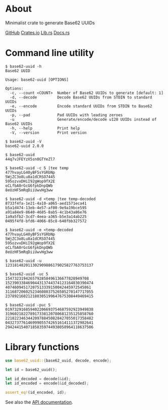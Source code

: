 # About

Minimalist crate to generate Base62 UUIDs

[GitHub](https://github.com/qtfkwk/base62-uuid)
[Crates.io](https://crates.io/crates/base62-uuid)
[Lib.rs](https://lib.rs/crates/base62-uuid)
[Docs.rs](https://docs.rs/base62-uuid/latest/base62_uuid/)

# Command line utility

```text
$ base62-uuid -h
Base62 UUID

Usage: base62-uuid [OPTIONS]

Options:
  -c, --count <COUNT>  Number of Base62 UUIDs to generate [default: 1]
  -d, --decode         Decode Base62 UUIDs from STDIN to standard UUIDs
  -e, --encode         Encode standard UUIDs from STDIN to Base62 UUIDs
  -p, --pad            Pad UUIDs with leading zeroes
  -u                   Generate/encode/decode u128 UUIDs instead of Base62 UUIDs
  -h, --help           Print help
  -V, --version        Print version
```

```text
$ base62-uuid -V
base62-uuid 2.0.0
```

```text
$ base62-uuid
44q7vJFEYzX5sn0GTYeZl7
```

```text
$ base62-uuid -c 5 |tee temp
477hvayLG40yBF5sYGRbNp
5WjZC3o8Lu8a1dCRSO7445
595ozvxDHiI92gWop9fX2E
oCLfbA0rGcG6fpkDnpQWb
8eUzHF5mRqDiiUwvHg3ww
```

```text
$ base62-uuid -d <temp |tee temp-decoded
8733f4fa-1e21-4a10-a065-aed1571eca41
b5a1d474-13eb-4e57-af00-9e9a19bce595
a91a84e9-8640-4685-8ab5-4c1b43a86e76
1a9a5fb2-3cd7-4eea-a365-b5e3a14ab225
0495f4f8-bfd6-4066-85c8-648fbb327572
```

```text
$ base62-uuid -e <temp-decoded
477hvayLG40yBF5sYGRbNp
5WjZC3o8Lu8a1dCRSO7445
595ozvxDHiI92gWop9fX2E
oCLfbA0rGcG6fpkDnpQWb
8eUzHF5mRqDiiUwvHg3ww
```

```text
$ base62-uuid -u
123181482011302909886179025827763753137
```

```text
$ base62-uuid -uc 5
1547323194265792858496136677828949708
152390338469044313744374123164830390474
40746094517207513339150042445972545861
311687206025234608037526505270147717055
237892160212180305199647675308449469415
```

```text
$ base62-uuid -puc 5
019732916859402206693754687592923949838
319602182278917338120780681235125858760
221822346344209788450828427055017358482
043273776146999055742651614111372982641
294244154071858359744938058964118637506
```

# Library functions

```Rust
use base62_uuid::{base62_uuid, decode, encode};

let id = base62_uuid();

let id_decoded = decode(&id);
let id_encoded = encode(&id_decoded);

assert_eq!(id_encoded, id);
```

See also the [API documentation](https://docs.rs/base62-uuid/latest/base62_uuid/).


